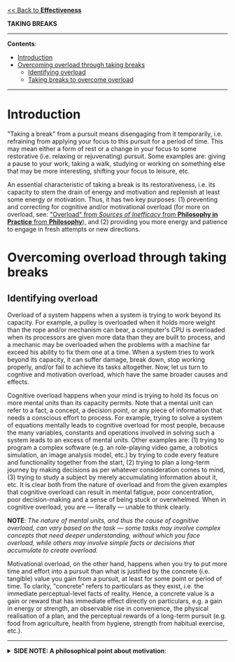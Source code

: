 [<< Back to **Effectiveness**](https://pranigopu.github.io/effectiveness)

**TAKING BREAKS**

---

**Contents**:

- [Introduction](#introduction)
- [Overcoming overload through taking breaks](#overcoming-overload-through-taking-breaks)
  - [Identifying overload](#identifying-overload)
  - [Taking breaks to overcome overload](#taking-breaks-to-overcome-overload)

---

# Introduction
"Taking a break" from a pursuit means disengaging from it temporarily, i.e. refraining from applying your focus to this pursuit for a period of time. This may mean either a form of rest or a change in your focus to some restorative (i.e. relaxing or rejuvenating) pursuit. Some examples are: giving a pause to your work, taking a walk, studying or working on something else that may be more interesting, shifting your focus to leisure, etc.

An essential characteristic of taking a break is its restorativeness, i.e. its capacity to stem the drain of energy and motivation and replenish at least some energy or motivation. Thus, it has two key purposes: (1) preventing and correcting for cognitive and/or motivational overload (for more on overload, see: ["Overload" from _Sources of Inefficacy_ from **Philosophy in Practice** from **Philosophy**](https://pranigopu.github.io/philosophy/philosophy-in-practice/3-sources-of-inefficacy.html)), and (2) providing you more energy and patience to engage in fresh attempts or new directions.

# Overcoming overload through taking breaks
## Identifying overload
Overload of a system happens when a system is trying to work beyond its capacity. For example, a pulley is overloaded when it holds more weight than the rope and/or mechanism can bear, a computer's CPU is overloaded when its processors are given more data than they are built to process, and a mechanic may be overloaded when the problems with a machine far exceed his ability to fix them one at a time. When a system tries to work beyond its capacity, it can suffer damage, break down, stop working properly, and/or fail to achieve its tasks altogether. Now, let us turn to cogntive and motivation overload, which have the same broader causes and effects.

Cognitive overload happens when your mind is trying to hold its focus on more mental units than its capacity permits. Note that a mental unit can refer to a fact, a concept, a decision point, or any piece of information that needs a conscious effort to process. For example, trying to solve a system of equations mentally leads to cognitive overload for most people, because the many variables, constants and operations involved in solving such a system leads to an excess of mental units. Other examples are: (1) trying to program a complex software (e.g. an role-playing video game, a robotics simulation, an image analysis model, etc.) by trying to code every feature and functionality together from the start, (2) trying to plan a long-term journey by making decisions as per whatever consideration comes to mind, (3) trying to study a subject by merely accumulating information about it, etc. It is clear both from the nature of overload and from the given examples that cognitive overload can result in mental fatigue, poor concentration, poor decision-making and a sense of being stuck or overwhelmed. When in cognitive overload, you are — literally — unable to think clearly.

**NOTE**: _The nature of mental units, and thus the cause of cognitive overload, can vary based on the task — some tasks may involve complex concepts that need deeper understanding, without which you face overload, while others may involve simple facts or decisions that accumulate to create overload._

Motivational overload, on the other hand, happens when you try to put more time and effort into a pursuit than what is justified by the concrete (i.e. tangible) value you gain from a pursuit, at least for some point or period of time. To clarity, "concrete" refers to particulars as they exist, i.e. the immediate perceptual-level facts of reality. Hence, a concrete value is a gain or reward that has immediate effect directly on particulars, e.g. a gain in energy or strength, an observable rise in convenience, the physical realisation of a plan, and the perceptual rewards of a long-term pursuit (e.g. food from agriculture, health from hygiene, strength from habitual exercise, etc.).

---

<details><summary><b>SIDE NOTE: A philosophical point about motivation</b>:</summary><p>
Ultimately, only particulars, i.e. only concretes, exist; abstractions are not arbitrary constructs, but rather, a means to selectively focus _on concretes_. Hence, any value, even a broad one grasped through abstractions such as "life", "self-esteem" or "freedom", is and must ultimately be realised concretely, because without a connection to concretes, an abstraction becomes floating, i.e. detached from reality and thus meaningless. Hence, experiencing concrete value is essential to experiencing any sense of purpose toward pursuing values, because why would you pursue anything if, to you, it is unreal or non-existent? Motivational overload is the loss of your sense of purpose, which is due to the loss of concrete value, and since nothing in reality can happen causelessly, you cannot keep pushing purposefully toward something for which you see no purpose.<br><br>Note that facing motivational overload is not the same thing as being insufficiently motivated. While being insufficiently motivated may lead to less or no effort toward a pursuit, facing motivational overload is being insufficiently motivated for the effort applied, which means being _excessively engaged_ rather than less engaged or unengaged. Hence, insufficient motivaiton is not necessarily detrimental (since not everything has the same worth fpr your time and effort), but motivational overload is detrimental because it goes against the root of purpose, i.e. the experience of concrete value.</p>

---

Examples of motivational overload are not hard to come by. Trying hard to study a subject for which you have no interest (resulting in mental exhaustion and hopelessness), trying hard to commit to a relationship with a person you feel little to no love for (resulting in emotional drain and frustration), putting more hours into your work than its rewards justify (resulting in fatigue and listlessness), etc.

**NOTE**: _Cognitive overload can contribute to motivational overload. When cognitive resources are taxed by trying to process too many variables or tasks at once, the value of continuing the pursuit may seem even less tangible, or the pursuit may even feel hopeless or detrimental to your well-being, further diminishing motivation._

Now, note that facing motivational overload is not necessarily a sign that a pursuit is not worth doing, but rather that it is not worth doing in the way and/or to the extent to which you are doing it. For example, a relationship may be worth committing to, but with less time and energy invested from your side. Likewise, a job may be worth doing for the sake of your livelihood, but with less intensity and perhaps with more focus on other pursuits (e.g. upskilling to get a more fulfilling job). In other words, when you face motivational overload, you are faced with the need to re-evaluate your priorities and your approach.

## Taking breaks to overcome overload
We can now come to the topic at hand, namely taking breaks. Taking a break is a key method in overcoming cognitive overload, since it lets you clear your mind, give yourself some rest to recover from the strain and replenish your energy before re-organising your thoughts and trying again. Likewise, taking a break is a key method in overcoming motivational overload, since it stops you from draining yourself further and lets you rest and recover your strength before either trying again or re-evaluating your priorities and approach. Here, note how cognitive and motivational overload are linked; motivational overload can drain you of the energy to think clearly, and cognitive overload can deprive you of the focus needed to re-evaluate and reprioritse. Hence, taking breaks when overloaded is key to improving your efficacy, which means the efficacy of both you mind and your spirit (i.e. the value-oriented part of your being).
